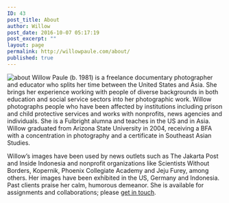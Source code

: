 ```yaml
---
ID: 43
post_title: About
author: Willow
post_date: 2016-10-07 05:17:19
post_excerpt: ""
layout: page
permalink: http://willowpaule.com/about/
published: true
---
```

<img class="alignnone size-medium wp-image-45" src="http://localhost/wordpress/wp-content/uploads/2016/10/About.jpg" alt="about" />
Willow Paule (b. 1981) is a freelance documentary photographer and educator who splits her time between the United States and Asia. She brings her experience working with people of diverse backgrounds in both education and social service sectors into her photographic work. Willow photographs people who have been affected by institutions including prison and child protective services and works with nonprofits, news agencies and individuals. She is a Fulbright alumna and teaches in the US and in Asia. Willow graduated from Arizona State University in 2004, receiving a BFA with a concentration in photography and a certificate in Southeast Asian Studies. 

Willow’s images have been used by news outlets such as The Jakarta Post and Inside Indonesia and nonprofit organizations like Scientists Without Borders, Kopernik, Phoenix Collegiate Academy and Jeju Furey, among others. Her images have been exhibited in the US, Germany and Indonesia. Past clients praise her calm, humorous demeanor. She is available for assignments and collaborations; please <a href="http://willowpaule.com/contact/" target="_blank">get in touch</a>.